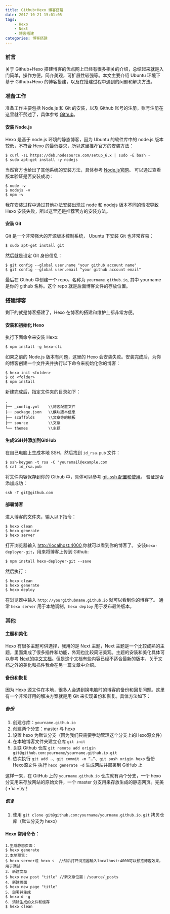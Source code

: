 ```yaml
---
title: Github+Hexo 博客搭建
date: 2017-10-21 15:01:05
tags: 
    - Hexo
    - Next
    - 博客搭建
categories: 博客搭建
---
```

### 前言
关于 Github+Hexo 搭建博客的优点网上已经有很多相关的介绍，总结起来就是入门简单，操作方便，简介美观，可扩展性较强等。本文主要介绍 Ubuntu 环境下基于 Github+Hexo 的博客搭建，以及在搭建过程中遇到的问题和解决方法。

### 准备工作
准备工作主要包括 Node.js 和 Git 的安装，以及 Github 账号的注册，账号注册在这里就不赘述了，具体参考 [Github](https://github.com)。

#### 安装 Node.js
Hexo 是基于 node.js 环境的静态博客，因为 Ubuntu 的软件库中的 node.js 版本较低，不符合 Hexo 的最低要求，所以这里推荐官方的安装方法：
```
$ curl -sL https://deb.nodesource.com/setup_6.x | sudo -E bash -
$ sudo apt-get install -y nodejs
```
当然官方也给出了其他系统的安装方法，具体参考 [Node.js官网](https://nodejs.org/en/download/package-manager/#smartos-and-illumos)。
可以通过查看版本验证是否安装成功：
```
$ node -v
$ nodejs -v
$ npm -v
```
我在安装过程中通过其他办法安装出现过 node 和 nodejs 版本不同的情况导致 Hexo 安装失败，所以这里还是推荐官方的安装方法。

#### 安装 Git
Git 是一个非常强大的开源版本控制系统， Ubuntu 下安装 Git 也非常容易：
```
$ sudo apt-get install git
```
然后就是设定 Git 身份信息：
```
$ git config --global user.name "your github account name"
$ git config --global user.email "your github account email"
```
最后在 Gtihub 中创建一个 repo，名称为 `yourname.github.io`, 其中 yourname 是你的 github 名称。这个 repo 就是后面博客文件的存放位置。

### 搭建博客
剩下的就是博客搭建了，Hexo 在博客的搭建和维护上都非常方便。

#### 安装和初始化 Hexo
执行下面命令来安装 Hexo:
```
$ npm install -g hexo-cli
```
如果之前的 Node.js 版本有问题，这里的 Hexo 会安装失败。安装完成后，为你的博客创建一个文件夹并执行以下命令来初始化你的博客：
```
$ hexo init <folder>
$ cd <folder>
$ npm install
```
新建完成后，指定文件夹的目录如下：
```
.
├── _config.yml    \\博客配置文件
├── package.json   \\模块版本信息
├── scaffolds      \\文章等的模板
├── source         \\文章
└── themes         \\主题
```

#### 生成SSH并添加到GitHub
在自己电脑上生成本地 SSH，然后找到 `id_rsa.pub` 文件：
```
$ ssh-keygen -t rsa -C "youremail@example.com
$ cat id_rsa.pub
```
将文件内容保存到你的 Github 中，具体可以参考 [git-ssh 配置和使用](https://segmentfault.com/a/1190000002645623)。
验证是否添加成功：
```
ssh -T git@github.com

```


#### 部署博客
进入博客的文件夹，输入以下指令：
```
$ hexo clean
$ hexo generate
$ hexo server
```
打开浏览器输入 [http://localhost:4000](http://localhost:4000),你就可以看到你的博客了。
安装`hexo-deployer-git`，用来将博客上传到 Github:
```
$ npm install hexo-deployer-git --save
```
然后执行：
```
$ hexo clean
$ hexo generate
$ hexo deploy
```
在浏览器中输入 `http://yourgithubname.github.io` 就可以看到你的博客了。
通常 `hexo server` 用于本地调制，`hexo deploy` 用于发布最终版本。

### 其他

#### 主题和美化
Hexo 有很多主题可供选择，我用的是 Next 主题，Next 主题是一个比较成熟的主题，里面集成了很多插件和功能，外观也比较简洁美观。主题的安装和美化具体可以参考 [Next的中文文档](http://theme-next.iissnan.com/)。但是这个文档有些内容已经不适合最新的版本，关于文档之外的美化和插件我会在另一篇文章中介绍。

#### 备份和恢复
因为 Hexo 源文件在本地，很多人会遇到换电脑时的博客的备份和回复问题。这里有一个非常好用的解决方案就是用 Git 来实现备份和恢复。具体方法如下：
##### 备份
1. 创建仓库：`yourname.github.io`
2. 创建两个分支：master 与 hexo
3. 设置 hexo 为默认分支（因为我们只需要手动管理这个分支上的Hexo源文件）
4. 在本地博客文件夹建立仓库 `git init`
5. 关联 Github 仓库 
`git remote add origin git@github.com:yourname/yourname.github.io.git`
6. 依次执行 `git add .`、`git commit -m “…”`、`git push origin hexo` 备份Hexo源文件
执行 `hexo generate -d` 生成网站并部署到 GitHub 上

这样一来，在 GitHub 上的 `yourname.github.io` 仓库就有两个分支，一个 hexo 分支用来存放网站的原始文件，一个 master 分支用来存放生成的静态网页。完美( •̀ ω •́ )y！
##### 恢复
1. 使用 `git clone git@github.com:yourname/yourname.github.io.git` 拷贝仓库（默认分支为 hexo）


#### Hexo 常用命令：
```
1.生成静态页面：
$ hexo generate
2.本地预览：
$ hexo server或 hexo s  //然后打开浏览器输入localhost:4000可以预览博客效果，用于调试
3. 新建文章
$ hexo new post "title" //新文章位置：/source/_posts
4. 新建页面
$ hexo new page "title"
5. 部署并生成
$ hexo d -g
6. 清除生成的文件和缓存
$ hexo clean
```


